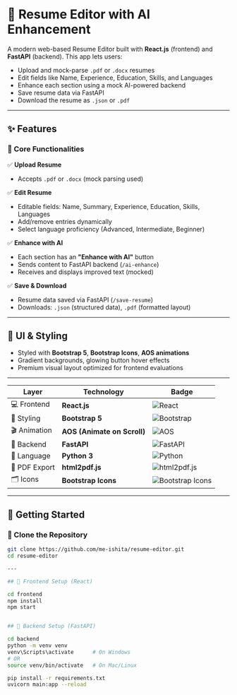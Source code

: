 # 📝 Resume Editor with AI Enhancement

A modern web-based Resume Editor built with **React.js** (frontend) and **FastAPI** (backend). This app lets users:

- Upload and mock-parse `.pdf` or `.docx` resumes
- Edit fields like Name, Experience, Education, Skills, and Languages
- Enhance each section using a mock AI-powered backend
- Save resume data via FastAPI
- Download the resume as `.json` or `.pdf`

---

## ✨ Features

### 🔧 Core Functionalities

✅ **Upload Resume**  
- Accepts `.pdf` or `.docx` (mock parsing used)

✅ **Edit Resume**  
- Editable fields: Name, Summary, Experience, Education, Skills, Languages  
- Add/remove entries dynamically  
- Select language proficiency (Advanced, Intermediate, Beginner)

✅ **Enhance with AI**  
- Each section has an **"Enhance with AI"** button  
- Sends content to FastAPI backend (`/ai-enhance`)  
- Receives and displays improved text (mocked)

✅ **Save & Download**  
- Resume data saved via FastAPI (`/save-resume`)  
- Downloads: `.json` (structured data), `.pdf` (formatted layout)

---

## 🎨 UI & Styling

- Styled with **Bootstrap 5**, **Bootstrap Icons**, **AOS animations**
- Gradient backgrounds, glowing button hover effects
- Premium visual layout optimized for frontend evaluations

---

| Layer         | Technology                  | Badge                                                                                                               |
| ------------- | --------------------------- | ------------------------------------------------------------------------------------------------------------------- |
| 💻 Frontend   | **React.js**                | ![React](https://img.shields.io/badge/React-20232A?style=flat\&logo=react\&logoColor=61DAFB)                        |
| 🎨 Styling    | **Bootstrap 5**             | ![Bootstrap](https://img.shields.io/badge/Bootstrap-563D7C?style=flat\&logo=bootstrap\&logoColor=white)             |
| 🎬 Animation  | **AOS (Animate on Scroll)** | ![AOS](https://img.shields.io/badge/AOS-Lightblue?style=flat\&logo=databricks\&logoColor=white)                     |
| 🧠 Backend    | **FastAPI**                 | ![FastAPI](https://img.shields.io/badge/FastAPI-009688?style=flat\&logo=fastapi\&logoColor=white)                   |
| 🐍 Language   | **Python 3**                | ![Python](https://img.shields.io/badge/Python-3776AB?style=flat\&logo=python\&logoColor=white)                      |
| 🧾 PDF Export | **html2pdf.js**             | ![html2pdf.js](https://img.shields.io/badge/html2pdf.js-F28C28?style=flat\&logo=javascript\&logoColor=white)        |
| 🗂️ Icons     | **Bootstrap Icons**         | ![Bootstrap Icons](https://img.shields.io/badge/Bootstrap_Icons-7952B3?style=flat\&logo=bootstrap\&logoColor=white) |


---

## 🚀 Getting Started

### 🔹 Clone the Repository

```bash
git clone https://github.com/me-ishita/resume-editor.git
cd resume-editor

---

## 🔹 Frontend Setup (React)

cd frontend
npm install
npm start


## 🔹 Backend Setup (FastAPI)

cd backend
python -m venv venv
venv\Scripts\activate      # On Windows
# OR
source venv/bin/activate   # On Mac/Linux

pip install -r requirements.txt
uvicorn main:app --reload




